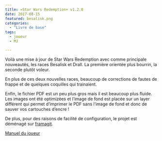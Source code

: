```yaml
---
title: =Star Wars Redemption+ v1.2.0
date: 2017-08-15
featured: besalisk.png
categories:
  - "Livre de base"
tags:
  - joueur
  - MJ

---
```


Voilà une mise à jour de Star Wars Redemption avec comme principale nouveautés, les races Besalisk et Drall. 
La première orientée plus bourrin, la seconde plutôt voleur.

<!--more-->
En plus de ces deux nouvelles races, beaucoup de corrections de fautes de frappe et de quelques coquilles qui trainaient.

Enfin, le fichier PDF est un peu plus gros mais il est beaucoup plus fluide. Les images ont été optimizées et 
l’image de fond est placée sur un layer différent qui permet d’imprimer le PDF sans l’image de fond et donc de sauver 
vos cartouches d’encre !

De plus, pour des raisons de facilité de configuration, le projet est déménagé sur 
[framagit](https://framagit.org/sw-redemption/jdrp-sw-redemption).


[Manuel du joueur](https://framagit.org/sw-redemption/jdrp-sw-redemption/-/jobs/229504/artifacts/raw/SW-Redemption,%20Livre%20du%20joueur-1.2.0.pdf?inline=false)
